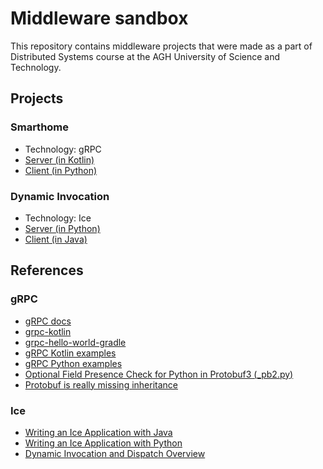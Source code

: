 # Middleware sandbox

This repository contains middleware projects that were made as a part of Distributed Systems
course at the AGH University of Science and Technology.

## Projects

### Smarthome

- Technology: gRPC
- [Server (in Kotlin)](./grpc-smarthome-server-kt/)
- [Client (in Python)](./grpc-smarthome-client-py/)

### Dynamic Invocation

- Technology: Ice
- [Server (in Python)](./ice-dyninvocation-server-py/)
- [Client (in Java)](./ice-dyninvocation-client-java/)

## References

### gRPC

- [gRPC docs](https://grpc.io/docs/)
- [grpc-kotlin](https://github.com/grpc/grpc-kotlin)
- [grpc-hello-world-gradle](https://github.com/GoogleCloudPlatform/kotlin-samples/tree/main/run/grpc-hello-world-gradle)
- [gRPC Kotlin examples](https://github.com/grpc/grpc-kotlin/tree/master/examples)
- [gRPC Python examples](https://github.com/grpc/grpc/tree/master/examples/python/helloworld)
- [Optional Field Presence Check for Python in Protobuf3 (_pb2.py)](https://github.com/protocolbuffers/protobuf/issues/8933)
- [Protobuf is really missing inheritance](https://github.com/protocolbuffers/protobuf/issues/5645)

### Ice

- [Writing an Ice Application with Java](https://doc.zeroc.com/ice/3.7/hello-world-application/writing-an-ice-application-with-java)
- [Writing an Ice Application with Python](https://doc.zeroc.com/ice/3.7/hello-world-application/writing-an-ice-application-with-python)
- [Dynamic Invocation and Dispatch Overview](https://doc.zeroc.com/ice/3.7/client-server-features/dynamic-ice/dynamic-invocation-and-dispatch/dynamic-invocation-and-dispatch-overview)